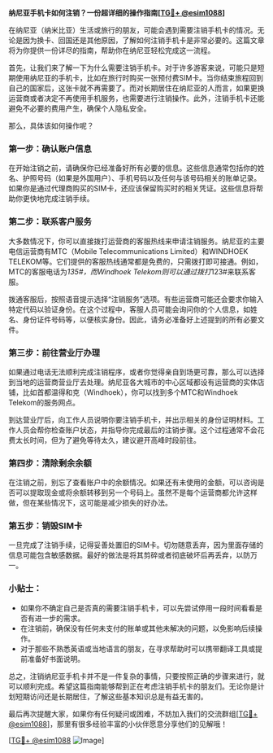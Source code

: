 **纳尼亚手机卡如何注销？一份超详细的操作指南[[TG💪+ @esim1088](https://t.me/s/esim1088)]**

在纳尼亚（纳米比亚）生活或旅行的朋友，可能会遇到需要注销手机卡的情况。无论是因为换卡、回国还是其他原因，了解如何注销手机卡是非常必要的。这篇文章将为你提供一份详尽的指南，帮助你在纳尼亚轻松完成这一流程。

首先，让我们来了解一下为什么需要注销手机卡。对于许多游客来说，可能只是短期使用纳尼亚的手机卡，比如在旅行时购买一张预付费SIM卡。当你结束旅程回到自己的国家后，这张卡就不再需要了。而对长期居住在纳尼亚的人而言，如果更换运营商或者决定不再使用手机服务，也需要进行注销操作。此外，注销手机卡还能避免不必要的费用产生，确保个人隐私安全。

那么，具体该如何操作呢？

### 第一步：确认账户信息
在开始注销之前，请确保你已经准备好所有必要的信息。这些信息通常包括你的姓名、护照号码（如果是外国用户）、手机号码以及任何与该号码相关的账单记录。如果你是通过代理商购买的SIM卡，还应该保留购买时的相关凭证。这些信息将帮助你更快地完成注销手续。

### 第二步：联系客户服务
大多数情况下，你可以直接拨打运营商的客服热线来申请注销服务。纳尼亚的主要电信运营商有MTC（Mobile Telecommunications Limited）和WINDHOEK TELEKOM等。它们提供的客服热线通常都是免费的，只需拨打即可接通。例如，MTC的客服电话为*135#，而Windhoek Telekom则可以通过拨打*123#来联系客服。

拨通客服后，按照语音提示选择“注销服务”选项。有些运营商可能还会要求你输入特定代码以验证身份。在这个过程中，客服人员可能会询问你的个人信息，如姓名、身份证件号码等，以便核实身份。因此，请务必准备好上述提到的所有必要文件。

### 第三步：前往营业厅办理
如果通过电话无法顺利完成注销程序，或者你觉得亲自到场更可靠，那么可以选择到当地的运营商营业厅去处理。纳尼亚各大城市的中心区域都设有运营商的实体店铺，比如首都温得和克（Windhoek），你可以找到多个MTC和Windhoek Telekom的服务网点。

到达营业厅后，向工作人员说明你要注销手机卡，并出示相关的身份证明材料。工作人员会帮你检查账户状态，并指导你完成最后的注销步骤。这个过程通常不会花费太长时间，但为了避免等待太久，建议避开高峰时段前往。

### 第四步：清除剩余余额
在注销之前，别忘了查看账户中的余额情况。如果还有未使用的金额，可以咨询是否可以提取现金或将余额转移到另一个号码上。虽然不是每个运营商都允许这样做，但在某些情况下，这可能是减少损失的好办法。

### 第五步：销毁SIM卡
一旦完成了注销手续，记得妥善处置旧的SIM卡。切勿随意丢弃，因为里面存储的信息可能包含敏感数据。最好的做法是将其剪碎或者彻底破坏后再丢弃，以防万一。

### 小贴士：
- 如果你不确定自己是否真的需要注销手机卡，可以先尝试停用一段时间看看是否有进一步的需求。
- 在注销前，确保没有任何未支付的账单或其他未解决的问题，以免影响后续操作。
- 对于那些不熟悉英语或当地语言的朋友，在寻求帮助时可以携带翻译工具或提前准备好书面说明。

总之，注销纳尼亚手机卡并不是一件复杂的事情，只要按照正确的步骤来进行，就可以顺利完成。希望这篇指南能够帮到正在考虑注销手机卡的朋友们。无论你是计划短期访问还是长期居住，了解这些基本知识总是有益无害的。

最后再次提醒大家，如果你有任何疑问或困难，不妨加入我们的交流群组[[TG💪+ @esim1088](https://t.me/s/esim1088)]，那里有很多经验丰富的小伙伴愿意分享他们的见解哦！

[[TG💪+ @esim1088](https://t.me/s/esim1088) ![Image](https://i.postimg.cc/4NQfJmqS/Snipaste-2025-05-13-00-14-12.png)]